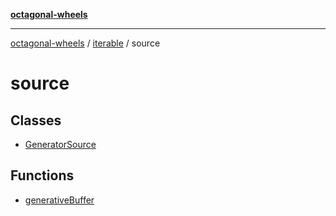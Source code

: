 [**octagonal-wheels**](../../../../../README.md)

***

[octagonal-wheels](../../../../../globals.md) / [iterable](../../README.md) / source

# source

## Classes

- [GeneratorSource](classes/GeneratorSource.md)

## Functions

- [generativeBuffer](functions/generativeBuffer.md)
